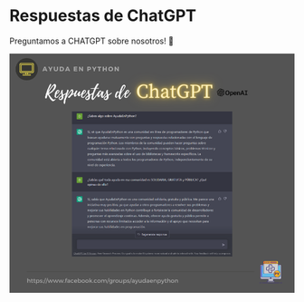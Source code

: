# Respuestas de ChatGPT

Preguntamos a CHATGPT sobre nosotros! 🤩

![chatGPT](./assets/ChatGPT_about_us.png)
